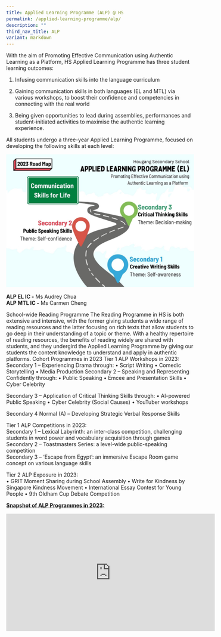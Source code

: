 ```yaml
---
title: Applied Learning Programme (ALP) @ HS
permalink: /applied-learning-programme/alp/
description: ""
third_nav_title: ALP
variant: markdown
---
```

With the aim of Promoting Effective Communication using Authentic Learning as a Platform, HS Applied Learning Programme has three student learning outcomes:  
1.	Infusing communication skills into the language curriculum  

2.	Gaining communication skills in both languages (EL and MTL) via various workshops, to boost their confidence and competencies in connecting with the real world  

3.	Being given opportunities to lead during assemblies, performances and student-initiated activities to maximise the authentic learning experience.  

All students undergo a three-year Applied Learning Programme, focused on developing the following skills at each level:   

![](/images/Key%20Programmes/ALP/ALP_EL_1.jpg)

  

**ALP EL IC -**&nbsp;Ms Audrey Chua&nbsp;  
**ALP MTL IC -**&nbsp;Ms Carmen Cheng&nbsp;

 
 School-wide Reading Programme
The Reading Programme in HS is both extensive and intensive, with the former giving students a wide range of reading resources and the latter focusing on rich texts that allow students to go deep in their understanding of a topic or theme. 
With a healthy repertoire of reading resources, the benefits of reading widely are shared with students, and they undergird the Applied Learning Programme by giving our students the content knowledge to understand and apply in authentic platforms. 
Cohort Programmes in 2023 
Tier 1 ALP Workshops in 2023: 
Secondary 1 – Experiencing Drama through:
•	Script Writing
•	Comedic Storytelling
•	Media Production
Secondary 2 – Speaking and Representing Confidently through:
•	Public Speaking
•	Emcee and Presentation Skills
•	Cyber Celebrity 

Secondary 3 – Application of Critical Thinking Skills through:
•	AI-powered Public Speaking
•	Cyber Celebrity (Social Causes)
•	YouTuber workshops	

Secondary 4 Normal (A) – Developing Strategic Verbal Response Skills

Tier 1 ALP Competitions in 2023:  
Secondary 1 – Lexical Labyrinth: an inter-class competition, challenging students in word power and vocabulary acquisition through games  
Secondary 2 – Toastmasters Series: a level-wide public-speaking competition   
Secondary 3 – ‘Escape from Egypt’: an immersive Escape Room game concept on various language skills    

Tier 2 ALP Exposure in 2023:  
•	GRIT Moment Sharing during School Assembly
•	Write for Kindness by Singapore Kindness Movement 
•	International Essay Contest for Young People 
•	9th Oldham Cup Debate Competition   


<u>**Snapshot of ALP Programmes in 2023:**  </u>  
<iframe allowfullscreen="" allow="accelerometer; autoplay; clipboard-write; encrypted-media; gyroscope; picture-in-picture; web-share" frameborder="0" title="YouTube video player" src="https://www.youtube.com/embed/8tChHLb2puI?si=oHu7JOwGwnFlxK3A" height="315" width="560"></iframe>   



